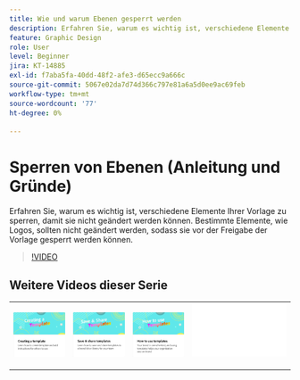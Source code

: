 ```yaml
---
title: Wie und warum Ebenen gesperrt werden
description: Erfahren Sie, warum es wichtig ist, verschiedene Elemente Ihrer Vorlage zu sperren, damit sie nicht geändert werden können
feature: Graphic Design
role: User
level: Beginner
jira: KT-14885
exl-id: f7aba5fa-40dd-48f2-afe3-d65ecc9a666c
source-git-commit: 5067e02da7d74d366c797e81a6a5d0ee9ac69feb
workflow-type: tm+mt
source-wordcount: '77'
ht-degree: 0%

---
```


# Sperren von Ebenen (Anleitung und Gründe)

Erfahren Sie, warum es wichtig ist, verschiedene Elemente Ihrer Vorlage zu sperren, damit sie nicht geändert werden können. Bestimmte Elemente, wie Logos, sollten nicht geändert werden, sodass sie vor der Freigabe der Vorlage gesperrt werden können.

>[!VIDEO](https://video.tv.adobe.com/v/3427095?quality=12&learn=on&hidetitle=true)

## Weitere Videos dieser Serie

<table style="table-layout:fixed">
<tr>
   <td>
         <a href="create-templates.md">
            <img alt="Erstellen einer Vorlage" src="assets/create-template.png" />
         </a>
   </td>
   <td>
         <a href="share-templates.md">
            <img alt="Vorlagen speichern und freigeben" src="assets/share-templates.png" />
         </a>
   </td>
   <td>
         <a href="use-templates.md">
            <img alt="Vorlagen verwenden" src="assets/use-templates.png" />
         </a>
   </td>
   <td>
      <img alt="Spacer" src="../assets/Whitespacer.png" />
      <div>
      <br>
   </td>
</tr>
</table>
